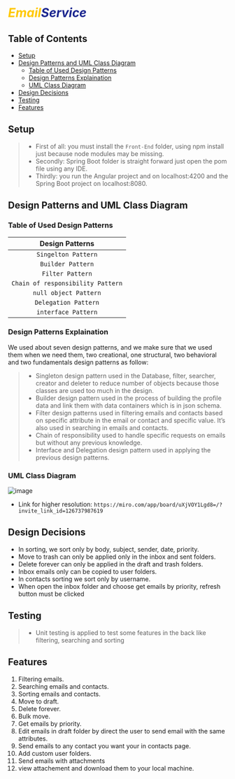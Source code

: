 # ***<span style="color:#FFC800">Email</span><span style="color:#1B268F">Service</span>***
## Table of Contents
- [Setup](#Setup)
- [Design Patterns and UML Class Diagram](#Design-Patterns-and-UML-Class-Diagram)
    - [Table of Used Design Patterns](#Table-of-Used-Design-Patterns)
    - [Design Patterns Explaination](#Design-Patterns-Explaination)
    - [UML Class Diagram](#UML-Class-Diagram)
- [Design Decisions](#Design-Decisions)
- [Testing](#Testing)
- [Features](#Features)
## Setup
> - First of all: you must install the `Front-End` folder, using npm install just because node modules may be missing. 
> - Secondly: Spring Boot folder is straight forward just open the pom file using any IDE.
> - Thirdly: you run the Angular project and on localhost:4200 and the Spring Boot project on localhost:8080.
## Design Patterns and UML Class Diagram
### Table of Used Design Patterns
|        **Design Patterns**        |
| :-------------------------------: |
|        `Singelton Pattern`        |
|         `Builder Pattern`         |
|          `Filter Pattern`         |
| `Chain of responsibility Pattern` |
|       `null object Pattern`       |
|       `Delegation Pattern`        |
|        `interface Pattern`        |

### Design Patterns Explaination
We used about seven design patterns, and we make sure that we used 
them when we need them, two creational, one structural, two 
behavioral and two fundamentals design patterns as follow:
> + Singleton design pattern used in the Database, filter, searcher,
> creator and deleter to reduce number of objects because those 
> classes are used too much in the design.
> + Builder design pattern used in the process of building the profile 
> data and link them with data containers which is in json schema.
> + Filter design patterns used in filtering emails and contacts based 
> on specific attribute in the email or contact and specific value. It’s
> also used in searching in emails and contacts.
> + Chain of responsibility used to handle specific requests on emails 
> but without any previous knowledge.
> + Interface and Delegation design pattern used in applying the 
> previous design patterns.
### UML Class Diagram
![image](https://raw.githubusercontent.com/MuhammadElkotb/Email-Service-Web-App/main/UML%20Diagram.jpg?token=AROV7J5FGTKFSFQR2SYXKO3B24AFQ)
+ Link for higher resolution: `https://miro.com/app/board/uXjVOY1Lgd8=/?invite_link_id=126737987619`
## Design Decisions
+ In sorting, we sort only by body, subject, sender, date, priority.
+ Move to trash can only be applied only in the inbox and sent folders.
+ Delete forever can only be applied in the draft and trash folders.
+ Inbox emails only can be copied to user folders.
+ In contacts sorting we sort only by username.
+ When open the inbox folder and choose get emails by priority, refresh button must be clicked
## Testing
>* Unit testing is applied to test some features in the back like filtering, searching and sorting
## Features
1. Filtering emails.
1. Searching emails and contacts.
1. Sorting emails and contacts.
1. Move to draft.
1. Delete forever.
1. Bulk move.
1. Get emails by priority.
1. Edit emails in draft folder by direct the user to send email with the same attributes.
1. Send emails to any contact you want your in contacts page.
1. Add custom user folders.
1. Send emails with attachments
1. view attachement and download them to your local machine.
